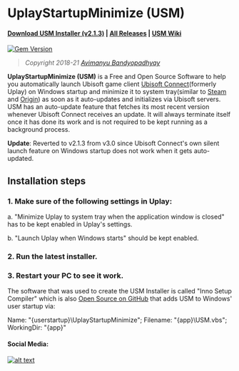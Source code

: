 # UplayStartupMinimize (USM)

#### **[Download USM Installer (v2.1.3)](https://github.com/avimanyu786/UplayStartupMinimize/releases/download/v2.1.3/UplayStartupMinimize_v2.1.3_Installer.exe)**   |   **[All Releases](https://github.com/avimanyu786/UplayStartupMinimize/releases)**   |   **[USM Wiki](https://github.com/avimanyu786/UplayStartupMinimize/wiki)**

[![Gem Version](https://badge.fury.io/rb/beautiful-jekyll-theme.svg)](https://badge.fury.io/rb/beautiful-jekyll-theme)

> *Copyright 2018-21 [Avimanyu Bandyopadhyay](https://raw.githubusercontent.com/avimanyu786/UplayStartupMinimize/master/AUTHORS.txt)*

**UplayStartupMinimize (USM)** is a Free and Open Source Software to help you automatically launch Ubisoft game client [Ubisoft Connect](https://ubisoftconnect.com/)(formerly Uplay) on Windows startup and minimize it to system tray(similar to [Steam](https://store.steampowered.com/about/) and [Origin](https://www.origin.com/ind/en-us/store/download)) as soon as it auto-updates and initializes via Ubisoft servers. USM has an auto-update feature that fetches its most recent version whenever Ubisoft Connect receives an update. It will always terminate itself once it has done its work and is not required to be kept running as a background process.

**Update**: Reverted to v2.1.3 from v3.0 since Ubisoft Connect's own silent launch feature on Windows startup does not work when it gets auto-updated.

## Installation steps

### 1. Make sure of the following settings in Uplay:

a. "Minimize Uplay to system tray when the application window is closed" has to be kept enabled in Uplay's settings.

b. "Launch Uplay when Windows starts" should be kept enabled.

### 2. Run the latest installer.

### 3. Restart your PC to see it work.

The software that was used to create the USM Installer is called "Inno Setup Compiler" which is also [Open Source on GitHub](https://github.com/jrsoftware/issrc) that adds USM to Windows' user startup via:

Name: "{userstartup}\UplayStartupMinimize"; Filename: "{app}\USM.vbs"; WorkingDir: "{app}"

#### Social Media:

<!-- Please don't remove this: Grab your social icons from https://github.com/carlsednaoui/gitsocial -->

<!-- display the social media buttons in your README -->

[![alt text][2.1]][2] 


<!-- links to social media icons -->
<!-- no need to change these -->

<!-- icons with padding -->

[2.1]: https://i.imgur.com/P3YfQoD.png (facebook icon with padding)

<!-- icons without padding -->

[2.2]: https://i.imgur.com/fep1WsG.png (facebook icon without padding)

<!-- links to your social media accounts -->
<!-- update these accordingly -->

[2]: https://www.facebook.com/UplayStartupMinimize

<!-- Please don't remove this: Grab your social icons from https://github.com/carlsednaoui/gitsocial -->
